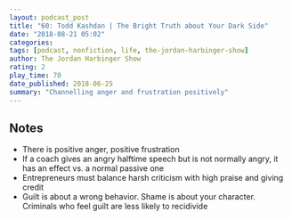 ```yaml
---
layout: podcast_post
title: "60: Todd Kashdan | The Bright Truth about Your Dark Side"
date: "2018-08-21 05:02"
categories:
tags: [podcast, nonfiction, life, the-jordan-harbinger-show]
author: The Jordan Harbinger Show
rating: 2
play_time: 70
date_published: 2018-06-25
summary: "Channelling anger and frustration positively"
---
```


## Notes

* There is positive anger, positive frustration
* If a coach gives an angry halftime speech but is not normally angry, it has an
effect vs. a normal passive one
* Entrepreneurs must balance harsh criticism with high praise and giving credit
* Guilt is about a wrong behavior. Shame is about your character. Criminals who
  feel guilt are less likely to recidivide
